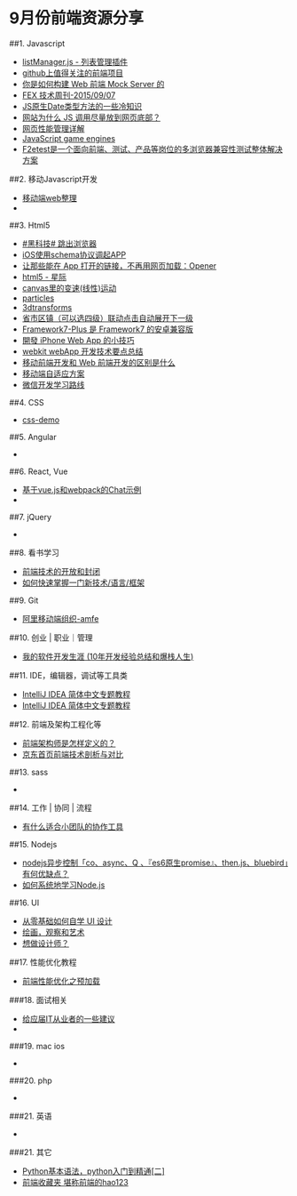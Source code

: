 # 9月份前端资源分享
##1. Javascript
- [listManager.js - 列表管理插件](http://www.html-js.com/article/List-management-plugin-listManagerjs--list-management-plugin%203139)
- [github上值得关注的前端项目](http://segmentfault.com/a/1190000002804472)
- [你是如何构建 Web 前端 Mock Server 的](http://www.zhihu.com/question/35436669)
- [FEX 技术周刊-2015/09/07](http://fex.baidu.com/blog/2015/09/fex-weekly-07/)
- [JS原生Date类型方法的一些冷知识](http://segmentfault.com/a/1190000003710954)
- [网站为什么 JS 调用尽量放到网页底部？](http://www.zhihu.com/question/34147508/answer/63068656)
- [网页性能管理详解](http://www.ruanyifeng.com/blog/2015/09/web-page-performance-in-depth.html)
- [JavaScript game engines](https://github.com/showcases/javascript-game-engines)
- [F2etest是一个面向前端、测试、产品等岗位的多浏览器兼容性测试整体解决方案](https://github.com/alibaba/f2etest)

##2. 移动Javascript开发
- [移动端web整理](http://www.w3cfuns.com/blog-5452682-5408740.html)
- []()


##3. Html5
- [#黑科技# 跳出浏览器](http://zhuanlan.zhihu.com/andlib/19848910)
- [iOS使用schema协议调起APP](http://js8.in/2013/12/16/ios%E4%BD%BF%E7%94%A8schema%E5%8D%8F%E8%AE%AE%E8%B0%83%E8%B5%B7app/)
- [让那些能在 App 打开的链接，不再用网页加载：Opener](http://sspai.com/29135)
- [html5 - 星际](https://github.com/gloomyson/StarCraft)
- [canvas里的变速(线性)运动](http://www.yi-jy.com/2015/08/20/canvas%E9%87%8C%E7%9A%84%E5%8F%98%E9%80%9F%E7%BA%BF%E6%80%A7%E8%BF%90%E5%8A%A8/)
- [particles](https://github.com/VincentGarreau/particles.js/)
- [3dtransforms](https://desandro.github.io/3dtransforms/)
- [省市区镇（可以选四级）联动点击自动展开下一级](http://blog.csdn.net/u011551941/article/details/46786497)
- [Framework7-Plus 是 Framework7 的安卓兼容版](https://github.com/sdc-fe/Framework7-Plus)
- [開發 iPhone Web App 的小技巧](http://pro.ctlok.com/2010/06/iphone-web-app.html)
- [webkit webApp 开发技术要点总结](http://www.cnblogs.com/pifoo/archive/2011/05/28/webkit-webapp.html)
- [移动前端开发和 Web 前端开发的区别是什么](http://www.zhihu.com/question/20269059)
- [移动端自适应方案](http://f2e.souche.com/blog/yi-dong-duan-zi-gua-ying-fang-an/)
- [微信开发学习路线](http://bss.csdn.net/m/topic/learning_path_weixin)


##4. CSS
- [css-demo](http://codemyui.com/)


##5. Angular
- []()


##6. React, Vue
- [基于vue.js和webpack的Chat示例](http://www.html-js.com/article/Front-end-based-on-vuejs-and-Chat-webpack-sample%203137)
- []()

##7. jQuery
- []()


##8. 看书学习
- [前端技术的开放和封闭](https://github.com/jayli/jayli.github.com/issues/18)
- [如何快速掌握一门新技术/语言/框架](http://insights.thoughtworkers.org/learn-new-technology-quickly/)


##9. Git
- [阿里移动端组织-amfe](https://github.com/amfe)

##10. 创业 | 职业｜管理
- [我的软件开发生涯 (10年开发经验总结和爆栈人生)](http://www.cnblogs.com/unruledboy/p/DevCareer.html)


##11. IDE，编辑器，调试等工具类
- [IntelliJ IDEA 简体中文专题教程](https://github.com/judasn/IntelliJ-IDEA-Tutorial)
- [IntelliJ IDEA 简体中文专题教程](http://www.w3cplus.com/tools/how-to-use-chrome-devtools-like-a-pro.html)

##12. 前端及架构工程化等
- [前端架构师是怎样定义的？](http://www.zhihu.com/question/35240855)
- [京东首页前端技术剖析与对比](http://www.barretlee.com/blog/2015/09/09/jd-architecture-analysis/)



##13. sass
- []()

##14. 工作 | 协同 | 流程
- [有什么适合小团队的协作工具](http://www.zhihu.com/question/19709893)


##15. Nodejs
- [nodejs异步控制「co、async、Q 、『es6原生promise』、then.js、bluebird」有何优缺点？](http://www.zhihu.com/question/25413141)
- [如何系统地学习Node.js](http://www.zhihu.com/question/21567720)


##16. UI
- [从零基础如何自学 UI 设计](http://www.zhihu.com/question/20857524?rf=20230898)
- [绘画，观察和艺术](http://www.douban.com/doulist/1503061/)
- [想做设计师？](http://www.douban.com/doulist/1156868/)


##17. 性能优化教程
- [前端性能优化之预加载](http://mp.weixin.qq.com/s?__biz=MzA5OTI1MjEwOQ==&mid=210006145&idx=1&sn=f539e49f33c6d66d93a28d4cb95b62b6#rd)

###18. 面试相关
- [给应届IT从业者的一些建议](https://github.com/nimojs/blog/issues/16)
- []()

###19. mac ios
- []()


###20. php
- []()


###21. 英语
- []()


###21. 其它
- [Python基本语法，python入门到精通[二]](http://www.cnblogs.com/toutou/p/4774284.html)
- [前端收藏夹 堪称前端的hao123](http://f2er.club/)

